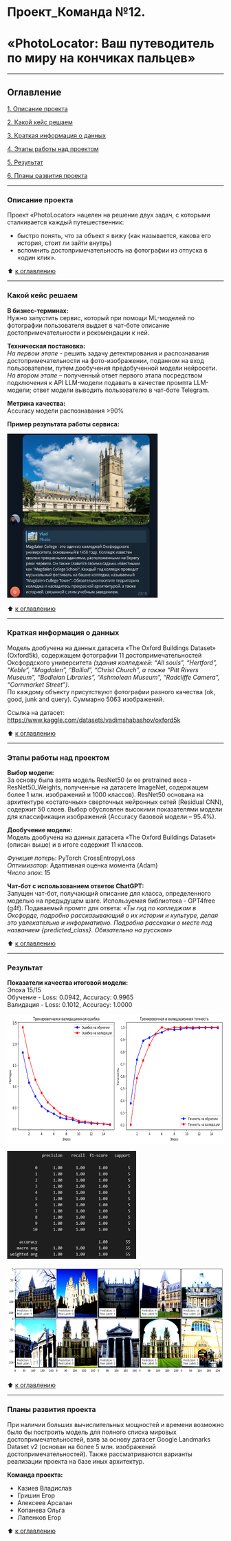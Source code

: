 # Проект_Команда №12. 
# «PhotoLocator: Ваш путеводитель по миру на кончиках пальцев»

---
## Оглавление[](#оглавление)
[1. Описание проекта](#описание-проекта)

[2. Какой кейс решаем](#какой-кейс-решаем)

[3. Краткая информация о данных](#краткая-информация-о-данных)

[4. Этапы работы над проектом](#этапы-работы-над-проектом)

[5. Результат](#результат)

[6. Планы развития проекта](#планы-развития-проекта)

---

### Описание проекта[](#описание-проекта)
Проект «PhotoLocator» нацелен на решение двух задач, с которыми сталкивается каждый путешественник:
- быстро понять, что за объект я вижу (как называется, какова его история, стоит ли зайти внутрь)
- вспомнить достопримечательность на фотографии из отпуска в «один клик».

:arrow_up: [к оглавлению](#оглавление)

---

### Какой кейс решаем[](#какой-кейс-решаем)

**В бизнес-терминах:**  
Нужно запустить сервис, который при помощи ML-моделей по фотографии пользователя выдает в чат-боте описание достопримечательности и рекомендации к ней. 

**Техническая постановка:**  
*На первом этапе* - решить задачу детектирования и распознавания достопримечательности на фото-изображении, поданном на вход пользователем, путем дообучения предобученной модели нейросети.  
*На втором этапе* – полученный ответ первого этапа посредством подключения к API LLM-модели подавать в качестве промпта LLM-модели; ответ модели выводить пользователю в чат-боте Telegram. 

**Метрика качества:**  
Accuracy модели распознавания >90%

**Пример результата работы сервиса:**
<p align="left">
  <img width="350" height="380" src="images\chat-bot.jpg">
</p>  

:arrow_up: [к оглавлению](#оглавление)

---

### Краткая информация о данных[](#краткая-информация-о-данных)
Модель дообучена на данных датасета «The Oxford Buildings Dataset» (Oxford5k), содержащем фотографии 11 достопримечательностей Оксфордского университета *(здания колледжей: “All souls”, “Hertford”, “Keble”, “Magdalen”, “Balliol”, “Christ Church”, а также “Pitt Rivers Museum”, “Bodleian Libraries”, “Ashmolean Museum”, “Radcliffe Camera”, “Cornmarket Street”)*.  
По каждому объекту присутствуют фотографии разного качества (ok, good, junk and query). Суммарно 5063 изображений.

Ссылка на датасет: https://www.kaggle.com/datasets/vadimshabashov/oxford5k 

:arrow_up: [к оглавлению](#оглавление)

---

### Этапы работы над проектом[](#этапы-работы-над-проектом)

**Выбор модели:**  
За основу была взята модель ResNet50 (и ее pretrained веса - ResNet50_Weights, полученные на датасете ImageNet, содержащем более 1 млн. изображений и 1000 классов). ResNet50 основана на архитектуре «остаточных» сверточных нейронных сетей (Residual CNN), содержит 50 слоев. Выбор обусловлен высокими показателями модели для классификации изображений (Accuracy базовой модели – 95.4%). 

**Дообучение модели:**  
Модель дообучена на данных датасета «The Oxford Buildings Dataset» (описан выше) и в итоге содержит 11 классов.

*Функция потерь*: PyTorch CrossEntropyLoss  
*Оптимизатор*: Адаптивная оценка момента (Adam)  
*Число эпох*: 15

**Чат-бот с использованием ответов ChatGPT:**  
Запущен чат-бот, получающий описание для класса, определенного моделью на предыдущем шаге. Используемая библиотека - GPT4free (g4f). Подаваемый промпт для ответа: *«Ты гид по колледжам в Оксфорде, подробно рассказывающий о их истории и культуре, делая это увлекательно и информативно. Подробно расскажи о месте под названием {predicted_class}. Обязательно на русском»*


:arrow_up: [к оглавлению](#оглавление)

---

### Результат[](#результат)

**Показатели качества итоговой модели:**  
Эпоха 15/15  
Обучение - Loss: 0.0942, Accuracy: 0.9965  
Валидация - Loss: 0.1012, Accuracy: 1.0000
<p align="left">
  <img width="700" height="300" src="images\output.png">
</p> 
<p align="left">
  <img width="300" height="250" src="images\output2.png">
</p>  
<p align="left">
  <img width="700" height="250" src="images\output3.png">
</p> 
 


:arrow_up: [к оглавлению](#оглавление)

---

### Планы развития проекта[](#планы-развития-проекта)
При наличии больших вычислительных мощностей и времени возможно было бы построить модель для полного списка мировых достопримечательностей, взяв за основу датасет Google Landmarks Dataset v2 (основан на более 5 млн. изображений достопримечательностей). Также рассматриваются варианты реализации проекта на базе иных архитектур.

**Команда проекта:**
- Казиев Владислав
- Гришин Егор
- Алексеев Арсалан
- Копанева Ольга
- Лапенков Егор

 


:arrow_up: [к оглавлению](#оглавление)
